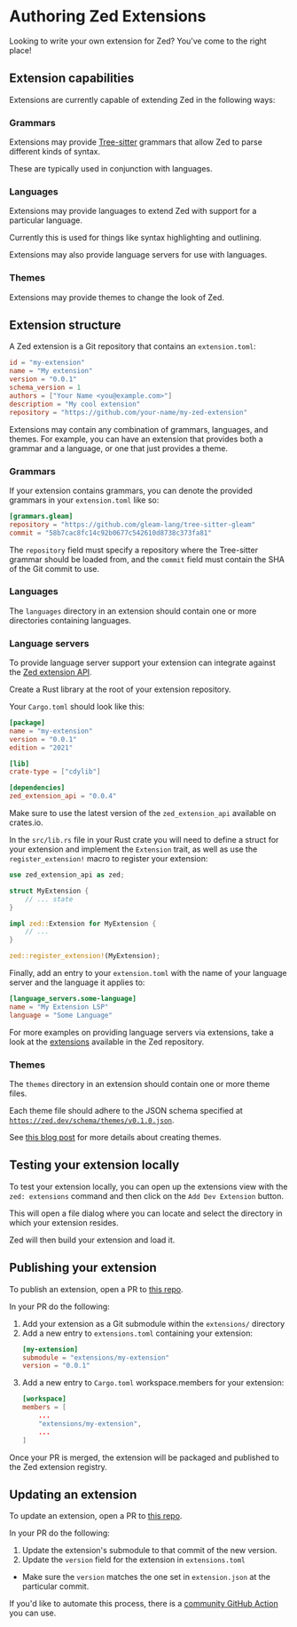 # Authoring Zed Extensions

Looking to write your own extension for Zed? You've come to the right place!

## Extension capabilities

Extensions are currently capable of extending Zed in the following ways:

### Grammars

Extensions may provide [Tree-sitter](https://tree-sitter.github.io/tree-sitter/) grammars that allow Zed to parse different kinds of syntax.

These are typically used in conjunction with languages.

### Languages

Extensions may provide languages to extend Zed with support for a particular language.

Currently this is used for things like syntax highlighting and outlining.

Extensions may also provide language servers for use with languages.

### Themes

Extensions may provide themes to change the look of Zed.

## Extension structure

A Zed extension is a Git repository that contains an `extension.toml`:

```toml
id = "my-extension"
name = "My extension"
version = "0.0.1"
schema_version = 1
authors = ["Your Name <you@example.com>"]
description = "My cool extension"
repository = "https://github.com/your-name/my-zed-extension"
```

Extensions may contain any combination of grammars, languages, and themes. For example, you can have an extension that provides both a grammar and a language, or one that just provides a theme.

### Grammars

If your extension contains grammars, you can denote the provided grammars in your `extension.toml` like so:

```toml
[grammars.gleam]
repository = "https://github.com/gleam-lang/tree-sitter-gleam"
commit = "58b7cac8fc14c92b0677c542610d8738c373fa81"
```

The `repository` field must specify a repository where the Tree-sitter grammar should be loaded from, and the `commit` field must contain the SHA of the Git commit to use.

### Languages

The `languages` directory in an extension should contain one or more directories containing languages.

### Language servers

To provide language server support your extension can integrate against the [Zed extension API](https://crates.io/crates/zed_extension_api).

Create a Rust library at the root of your extension repository.

Your `Cargo.toml` should look like this:

```toml
[package]
name = "my-extension"
version = "0.0.1"
edition = "2021"

[lib]
crate-type = ["cdylib"]

[dependencies]
zed_extension_api = "0.0.4"
```

Make sure to use the latest version of the `zed_extension_api` available on crates.io.

In the `src/lib.rs` file in your Rust crate you will need to define a struct for your extension and implement the `Extension` trait, as well as use the `register_extension!` macro to register your extension:

```rs
use zed_extension_api as zed;

struct MyExtension {
    // ... state
}

impl zed::Extension for MyExtension {
    // ...
}

zed::register_extension!(MyExtension);
```

Finally, add an entry to your `extension.toml` with the name of your language server and the language it applies to:

```toml
[language_servers.some-language]
name = "My Extension LSP"
language = "Some Language"
```

For more examples on providing language servers via extensions, take a look at the [extensions](https://github.com/zed-industries/zed/tree/main/extensions) available in the Zed repository.

### Themes

The `themes` directory in an extension should contain one or more theme files.

Each theme file should adhere to the JSON schema specified at [`https://zed.dev/schema/themes/v0.1.0.json`](https://zed.dev/schema/themes/v0.1.0.json).

See [this blog post](https://zed.dev/blog/user-themes-now-in-preview) for more details about creating themes.

## Testing your extension locally

To test your extension locally, you can open up the extensions view with the `zed: extensions` command and then click on the `Add Dev Extension` button.

This will open a file dialog where you can locate and select the directory in which your extension resides.

Zed will then build your extension and load it.

## Publishing your extension

To publish an extension, open a PR to [this repo](https://github.com/zed-industries/extensions).

In your PR do the following:

1. Add your extension as a Git submodule within the `extensions/` directory
2. Add a new entry to `extensions.toml` containing your extension:
   ```toml
   [my-extension]
   submodule = "extensions/my-extension"
   version = "0.0.1"
   ```
3. Add a new entry to `Cargo.toml` workspace.members for your extension:
   ```toml
   [workspace]
   members = [
       ...
       "extensions/my-extension",
       ...
   ]
   ```

Once your PR is merged, the extension will be packaged and published to the Zed extension registry.

## Updating an extension

To update an extension, open a PR to [this repo](https://github.com/zed-industries/extensions).

In your PR do the following:

1. Update the extension's submodule to that commit of the new version.
2. Update the `version` field for the extension in `extensions.toml`

- Make sure the `version` matches the one set in `extension.json` at the particular commit.

If you'd like to automate this process, there is a [community GitHub Action](https://github.com/huacnlee/zed-extension-action) you can use.
